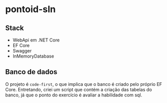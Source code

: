 # pontoid-sln

## Stack
- WebApi em .NET Core
- EF Core
- Swagger
- InMemoryDatabase

## Banco de dados
O projeto é `code-first`, o que implica que o banco é criado pelo próprio EF Core.
Entretando, criei um script que contém a criação das tabelas do banco, já que o ponto do exercício é avaliar a habilidade com sql.
